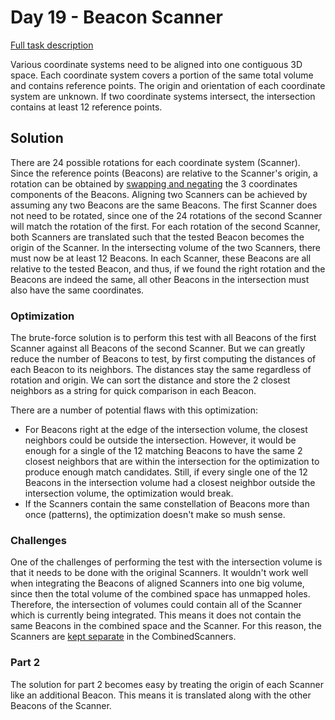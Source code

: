 # Day 19 - Beacon Scanner

[Full task description](https://adventofcode.com/2021/day/19)

Various coordinate systems need to be aligned into one contiguous 3D space.
Each coordinate system covers a portion of the same total volume and contains reference points.
The origin and orientation of each coordinate system are unknown.
If two coordinate systems intersect, the intersection contains at least 12 reference points. 

## Solution

There are 24 possible rotations for each coordinate system (Scanner).
Since the reference points (Beacons) are relative to the Scanner's origin, a rotation can be obtained by [swapping and negating](main.go#L25) the 3 coordinates components of the Beacons.
Aligning two Scanners can be achieved by assuming any two Beacons are the same Beacons.
The first Scanner does not need to be rotated, since one of the 24 rotations of the second Scanner will match the rotation of the first.
For each rotation of the second Scanner, both Scanners are translated such that the tested Beacon becomes the origin of the Scanner.
In the intersecting volume of the two Scanners, there must now be at least 12 Beacons.
In each Scanner, these Beacons are all relative to the tested Beacon, and thus, if we found the right rotation and the Beacons are indeed the same, all other Beacons in the intersection must also have the same coordinates.

### Optimization

The brute-force solution is to perform this test with all Beacons of the first Scanner against all Beacons of the second Scanner.
But we can greatly reduce the number of Beacons to test, by first computing the distances of each Beacon to its neighbors.
The distances stay the same regardless of rotation and origin.
We can sort the distance and store the 2 closest neighbors as a string for quick comparison in each Beacon.

There are a number of potential flaws with this optimization:

- For Beacons right at the edge of the intersection volume, the closest neighbors could be outside the intersection.
  However, it would be enough for a single of the 12 matching Beacons to have the same 2 closest neighbors that are within the intersection for the optimization to produce enough match candidates.
  Still, if every single one of the 12 Beacons in the intersection volume had a closest neighbor outside the intersection volume, the optimization would break. 
- If the Scanners contain the same constellation of Beacons more than once (patterns), the optimization doesn't make so mush sense.

### Challenges

One of the challenges of performing the test with the intersection volume is that it needs to be done with the original Scanners.
It wouldn't work well when integrating the Beacons of aligned Scanners into one big volume, since then the total volume of the combined space has unmapped holes.
Therefore, the intersection of volumes could contain all of the Scanner which is currently being integrated.
This means it does not contain the same Beacons in the combined space and the Scanner. 
For this reason, the Scanners are [kept separate](main.go#L200) in the CombinedScanners.

### Part 2

The solution for part 2 becomes easy by treating the origin of each Scanner like an additional Beacon.
This means it is translated along with the other Beacons of the Scanner.
